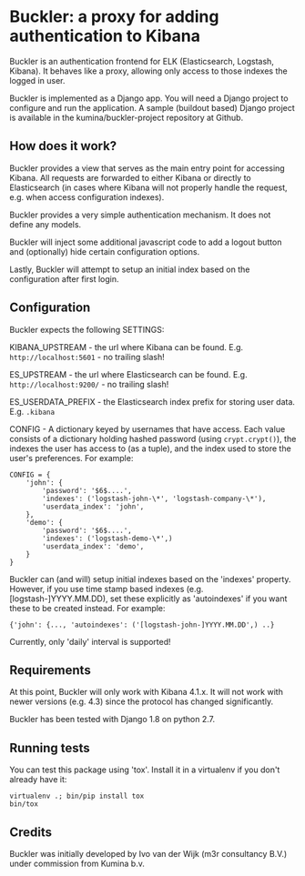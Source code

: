 # Buckler: a proxy for adding authentication to Kibana

Buckler is an authentication frontend for ELK (Elasticsearch, Logstash,
Kibana).  It behaves like a proxy, allowing only access to those indexes the
logged in user.

Buckler is implemented as a Django app. You will need a Django project to
configure and run the application. A sample (buildout based) Django project is
available in the kumina/buckler-project repository at Github.

## How does it work?

Buckler provides a view that serves as the main entry point for accessing
Kibana.  All requests are forwarded to either Kibana or directly to
Elasticsearch (in cases where Kibana will not properly handle the request, e.g.
when access configuration indexes).

Buckler provides a very simple authentication mechanism. It does not define any
models.

Buckler will inject some additional javascript code to add a logout button and
(optionally) hide certain configuration options.

Lastly, Buckler will attempt to setup an initial index based on the
configuration after first login.

## Configuration

Buckler expects the following SETTINGS:

KIBANA_UPSTREAM - the url where Kibana can be found.
   E.g. `http://localhost:5601` - no trailing slash!

ES_UPSTREAM - the url where Elasticsearch can be found.
   E.g. `http://localhost:9200/` - no trailing slash!

ES_USERDATA_PREFIX - the Elasticsearch index prefix for storing user data.
   E.g. `.kibana`

CONFIG - A dictionary keyed by usernames that have access. Each value
  consists of a dictionary holding hashed password (using
  `crypt.crypt()`), the indexes the user has access to (as a tuple), and
  the index used to store the user's preferences. For example:

```
CONFIG = {
	'john': {
		'password': '$6$....',
		'indexes': ('logstash-john-\*', 'logstash-company-\*'),
		'userdata_index': 'john',
	},
	'demo': {
		'password': '$6$....',
		'indexes': ('logstash-demo-\*',)
		'userdata_index': 'demo',
	}
}
```

Buckler can (and will) setup initial indexes based on the 'indexes' property.
However, if you use time stamp based indexes (e.g. [logstash-]YYYY.MM.DD),
set these explicitly as 'autoindexes' if you want these to be created instead.
For example:

`{'john': {..., 'autoindexes': ('[logstash-john-]YYYY.MM.DD',) ..}`

Currently, only 'daily' interval is supported!

## Requirements

At this point, Buckler will only work with Kibana 4.1.x. It will not work with
newer versions (e.g. 4.3) since the protocol has changed significantly.

Buckler has been tested with Django 1.8 on python 2.7.

## Running tests

You can test this package using 'tox'. Install it in a virtualenv if you don't
already have it:

```
virtualenv .; bin/pip install tox
bin/tox
```

## Credits

Buckler was initially developed by Ivo van der Wijk (m3r consultancy B.V.)
under commission from Kumina b.v.
